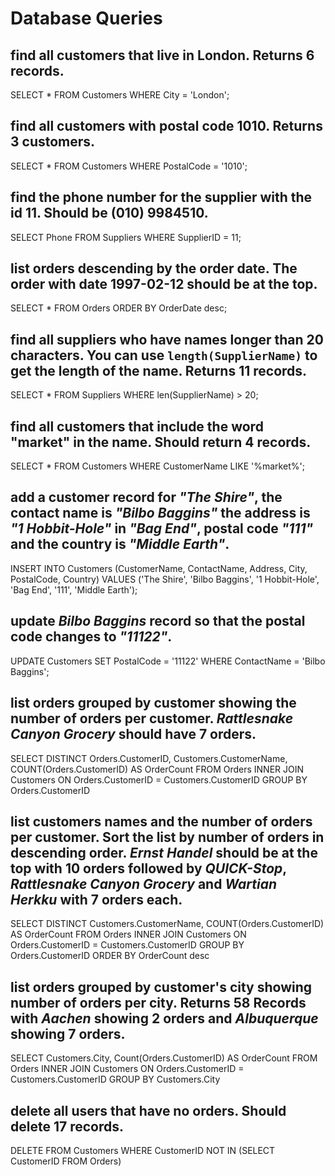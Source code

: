 # Database Queries

## find all customers that live in London. Returns 6 records.
SELECT * FROM Customers WHERE City = 'London';

## find all customers with postal code 1010. Returns 3 customers.
SELECT * FROM Customers WHERE PostalCode = '1010';

## find the phone number for the supplier with the id 11. Should be (010) 9984510.
SELECT Phone FROM Suppliers WHERE SupplierID = 11;

## list orders descending by the order date. The order with date 1997-02-12 should be at the top.
SELECT * FROM Orders ORDER BY OrderDate desc;

## find all suppliers who have names longer than 20 characters. You can use `length(SupplierName)` to get the length of the name. Returns 11 records.
SELECT * FROM Suppliers WHERE len(SupplierName) > 20;

## find all customers that include the word "market" in the name. Should return 4 records.
SELECT * FROM Customers WHERE CustomerName LIKE '%market%';

## add a customer record for _"The Shire"_, the contact name is _"Bilbo Baggins"_ the address is _"1 Hobbit-Hole"_ in _"Bag End"_, postal code _"111"_ and the country is _"Middle Earth"_.
INSERT INTO Customers (CustomerName, ContactName, Address, City, PostalCode, Country) VALUES ('The Shire', 'Bilbo Baggins', '1 Hobbit-Hole', 'Bag End', '111', 'Middle Earth'); 

## update _Bilbo Baggins_ record so that the postal code changes to _"11122"_.
UPDATE Customers SET PostalCode = '11122' WHERE ContactName = 'Bilbo Baggins';

## list orders grouped by customer showing the number of orders per customer. _Rattlesnake Canyon Grocery_ should have 7 orders.
SELECT DISTINCT Orders.CustomerID, Customers.CustomerName, COUNT(Orders.CustomerID) AS OrderCount 
FROM Orders 
INNER JOIN Customers ON Orders.CustomerID = Customers.CustomerID
GROUP BY Orders.CustomerID

## list customers names and the number of orders per customer. Sort the list by number of orders in descending order. _Ernst Handel_ should be at the top with 10 orders followed by _QUICK-Stop_, _Rattlesnake Canyon Grocery_ and _Wartian Herkku_ with 7 orders each.
SELECT DISTINCT Customers.CustomerName, COUNT(Orders.CustomerID) AS OrderCount 
FROM Orders 
INNER JOIN Customers ON Orders.CustomerID = Customers.CustomerID
GROUP BY Orders.CustomerID
ORDER BY OrderCount desc

## list orders grouped by customer's city showing number of orders per city. Returns 58 Records with _Aachen_ showing 2 orders and _Albuquerque_ showing 7 orders.
SELECT Customers.City, Count(Orders.CustomerID) AS OrderCount FROM Orders
INNER JOIN Customers ON Orders.CustomerID = Customers.CustomerID
GROUP BY Customers.City

## delete all users that have no orders. Should delete 17 records.
DELETE FROM Customers WHERE CustomerID NOT IN (SELECT CustomerID FROM Orders)
